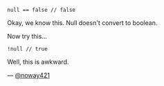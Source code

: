 ```
null == false // false
```

Okay, we know this. Null doesn't convert to boolean.

Now try this...

```
!null // true
```

Well, this is awkward.

— [@noway421][1]

[1]:https://twitter.com/noway421
